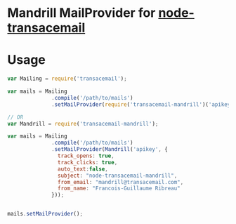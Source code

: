 Mandrill MailProvider for [node-transacemail](https://github.com/FGRibreau/node-transacemail)
===========================================

Usage
=====

```JavaScript
var Mailing = require('transacemail');

var mails = Mailing
              .compile('/path/to/mails')
              .setMailProvider(require('transacemail-mandrill')('apikey'));

// OR
var Mandrill = require('transacemail-mandrill');

var mails = Mailing
              .compile('/path/to/mails')
              .setMailProvider(Mandrill('apikey', {
                track_opens: true,
                track_clicks: true,
                auto_text:false,
                subject: "node-transacemail-mandrill",
                from_email: "mandrill@transacemail.com",
                from_name: "Francois-Guillaume Ribreau"
              }));


mails.setMailProvider();
```
